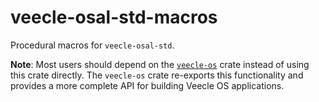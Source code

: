 # veecle-osal-std-macros

Procedural macros for `veecle-osal-std`.

**Note**: Most users should depend on the [`veecle-os`](https://crates.io/crates/veecle-os) crate instead of using this crate directly.
The `veecle-os` crate re-exports this functionality and provides a more complete API for building Veecle OS applications.

